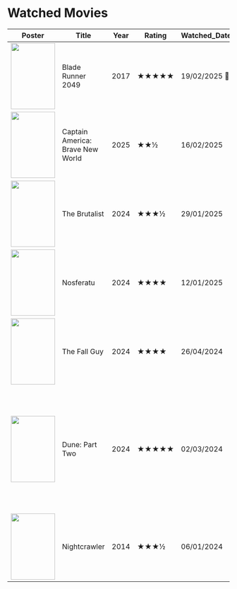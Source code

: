# Watched Movies

| Poster                                                                                                                                                                 | Title                            | Year | Rating | Watched_Date | Review                                                                                                                                                      | Review_Link                                                            |
| ---------------------------------------------------------------------------------------------------------------------------------------------------------------------- | -------------------------------- | ---- | ------ | ------------ | ----------------------------------------------------------------------------------------------------------------------------------------------------------- | ---------------------------------------------------------------------- |
| <img src="https://a.ltrbxd.com/resized/film-poster/2/6/5/4/3/9/265439-blade-runner-2049-0-600-0-900-crop.jpg?v=86735e0bb8" width="100px" height="150px">               | Blade Runner 2049                | 2017 | ★★★★★  | 19/02/2025 🔁 | es mi peli favorita nada mas que añadir there is no review here                                                                                             | https://letterboxd.com/jorge_h18/film/blade-runner-2049/               |
| <img src="https://a.ltrbxd.com/resized/film-poster/7/3/8/2/9/2/738292-captain-america-brave-new-world-0-600-0-900-crop.jpg?v=97dff5b720" width="100px" height="150px"> | Captain America: Brave New World | 2025 | ★★½    | 16/02/2025   | he tenido un bebé llorando delante toda la peli                                                                                                             | https://letterboxd.com/jorge_h18/film/captain-america-brave-new-world/ |
| <img src="https://a.ltrbxd.com/resized/film-poster/4/7/8/4/2/8/478428-the-brutalist-0-600-0-900-crop.jpg?v=2f8cae2ea5" width="100px" height="150px">                   | The Brutalist                    | 2024 | ★★★½   | 29/01/2025   | Watched on Wednesday January 29, 2025.                                                                                                                      | https://letterboxd.com/jorge_h18/film/the-brutalist/                   |
| <img src="https://a.ltrbxd.com/resized/film-poster/3/5/9/5/0/5/359505-nosferatu-2024-0-600-0-900-crop.jpg?v=a12d4ad648" width="100px" height="150px">                  | Nosferatu                        | 2024 | ★★★★   | 12/01/2025   | horny girl awakes millenary demon                                                                                                                           | https://letterboxd.com/jorge_h18/film/nosferatu-2024/                  |
| <img src="https://a.ltrbxd.com/resized/film-poster/6/6/7/5/5/0/667550-the-fall-guy-0-600-0-900-crop.jpg?v=5f491a1281" width="100px" height="150px">                    | The Fall Guy                     | 2024 | ★★★★   | 26/04/2024   | Watched on Friday April 26, 2024.                                                                                                                           | https://letterboxd.com/jorge_h18/film/the-fall-guy-2024/               |
| <img src="https://a.ltrbxd.com/resized/film-poster/6/1/7/4/4/3/617443-dune-part-two-0-600-0-900-crop.jpg?v=cc533700f8" width="100px" height="150px">                   | Dune: Part Two                   | 2024 | ★★★★★  | 02/03/2024   | dont know what to say, i think we’ve just watched THE movie experience of our generation .Being just a sucession of masterpieces frame by frame by the end. | https://letterboxd.com/jorge_h18/film/dune-part-two/                   |
| <img src="https://a.ltrbxd.com/resized/sm/upload/g7/2e/vi/vy/A9ANrAWlmIovxzjAIiOgseSLNc9-0-600-0-900-crop.jpg?v=6bcb14c88c" width="100px" height="150px">              | Nightcrawler                     | 2014 | ★★★½   | 06/01/2024   | for gods sake jake pls blink once                                                                                                                           | https://letterboxd.com/jorge_h18/film/nightcrawler/                    |
